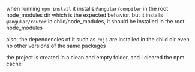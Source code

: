 when running `npm install` it installs `@angular/compiler` in the root node_modules dir which is the expected behavior.
but it installs `@angular/router` in child/node_modules, it should be installed in the root node_modules

also, the dependencies of it such as `rxjs` are installed in the child dir even no other versions of the same packages

the project is created in a clean and empty folder, and I cleared the npm cache
